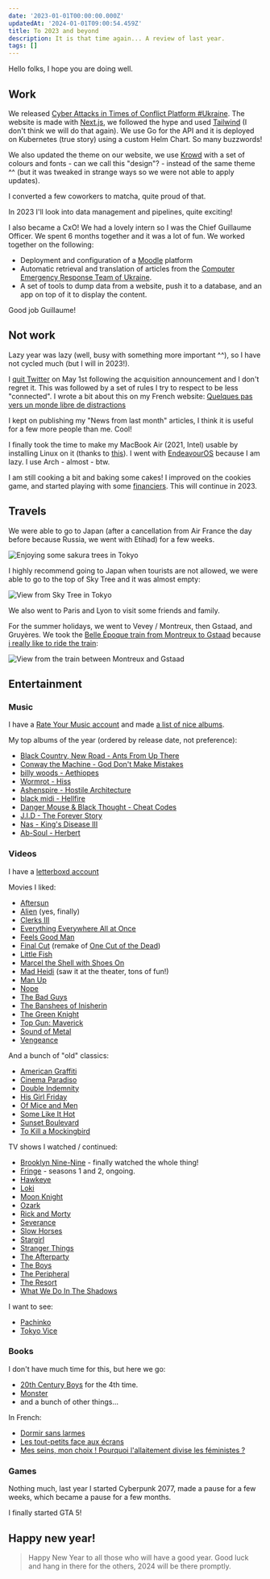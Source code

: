 ```yaml
---
date: '2023-01-01T00:00:00.000Z'
updatedAt: '2024-01-01T09:00:54.459Z'
title: To 2023 and beyond
description: It is that time again... A review of last year.
tags: []
---
```

Hello folks, I hope you are doing well.

## Work

We released [Cyber Attacks in Times of Conflict Platform #Ukraine](https://cyberconflicts.cyberpeaceinstitute.org/). The website is made with [Next.js](https://nextjs.org/), we followed the hype and used [Tailwind](https://tailwindcss.com/) (I don't think we will do that again). We use Go for the API and it is deployed on Kubernetes (true story) using a custom Helm Chart. So many buzzwords! 

We also updated the theme on our website, we use [Krowd](https://themeforest.net/item/krowd-crowdfunding-charity-wordpress-theme/26963792) with a set of colours and fonts - can we call this "design"? - instead of the same theme ^^ (but it was tweaked in strange ways so we were not able to apply updates).

I converted a few coworkers to matcha, quite proud of that.

In 2023 I'll look into data management and pipelines, quite exciting!

I also became a CxO! We had a lovely intern so I was the Chief Guillaume Officer. We spent 6 months together and it was a lot of fun. We worked together on the following:

* Deployment and configuration of a [Moodle](https://moodle.org/) platform
* Automatic retrieval and translation of articles from the [Computer Emergency Response Team of Ukraine](https://cert.gov.ua/articles).
* A set of tools to dump data from a website, push it to a database, and an app on top of it to display the content.

Good job Guillaume!

## Not work

Lazy year was lazy (well, busy with something more important ^^), so I have not cycled much (but I will in 2023!).

I [quit Twitter](https://ehret.me/bye-twitter) on May 1st following the acquisition announcement and I don't regret it. This was followed by a set of rules I try to respect to be less "connected". I wrote a bit about this on my French website: [Quelques pas vers un monde libre de distractions](https://sieg.fr/ied/quelques-pas-vers-un-monde-libre-de-distractions)

I kept on publishing my "News from last month" articles, I think it is useful for a few more people than me. Cool!

I finally took the time to make my MacBook Air (2021, Intel) usable by installing Linux on it (thanks to [this](https://wiki.t2linux.org/)). I went with [EndeavourOS](https://endeavouros.com/) because I am lazy. I use Arch - almost - btw.

I am still cooking a bit and baking some cakes! I improved on the cookies game, and started playing with some [financiers](https://en.wikipedia.org/wiki/Financier_(cake)). This will continue in 2023.

## Travels

We were able to go to Japan (after a cancellation from Air France the day before because Russia, we went with Etihad) for a few weeks.

![Enjoying some sakura trees in Tokyo](/contentful/6FmbSHmmJyKf5EgYpuDV2X/b2fec28ae0b51a03ec5a0cb53dc59d60/IMG_0340.jpg)

I highly recommend going to Japan when tourists are not allowed, we were able to go to the top of Sky Tree and it was almost empty:

![View from Sky Tree in Tokyo](/contentful/1SV2ECcIyPFCYZ3MOOhtdC/3f54e18ccd45bc3685f378b5d970d768/IMG_0536.jpg)

We also went to Paris and Lyon to visit some friends and family.

For the summer holidays, we went to Vevey / Montreux, then Gstaad, and Gruyères. We took the [Belle Époque train from Montreux to Gstaad](https://mob.ch/activity/belle-epoque/?lang=en) because [i really like to ride the train](https://www.youtube.com/watch?v=7KjrrBaNljg):

![View from the train between Montreux and Gstaad](/contentful/727UuQDvt3jlpRnXMLYnX1/11fa0580b7583a6bf0d67964e942e65a/IMG_1676.jpg)

## Entertainment

### Music

I have a [Rate Your Music account](https://rateyourmusic.com/list/SiegfriedEhret/) and made [a list of nice albums](https://rateyourmusic.com/list/SiegfriedEhret/2022/).

My top albums of the year (ordered by release date, not preference):

* [Black Country, New Road - Ants From Up There](https://rateyourmusic.com/release/album/black-country-new-road/ants-from-up-there-1/)
* [Conway the Machine - God Don't Make Mistakes](https://rateyourmusic.com/release/album/conway-the-machine/god-dont-make-mistakes/)
* [billy woods - Aethiopes](https://rateyourmusic.com/release/album/billy-woods/aethiopes/)
* [Wormrot - Hiss](https://rateyourmusic.com/release/album/wormrot/hiss/)
* [Ashenspire - Hostile Architecture](https://rateyourmusic.com/release/album/ashenspire/hostile-architecture/)
* [black midi - Hellfire](https://rateyourmusic.com/release/album/black-midi/hellfire/)
* [Danger Mouse & Black Thought - Cheat Codes](https://rateyourmusic.com/release/album/danger-mouse-black-thought/cheat-codes/)
* [J.I.D - The Forever Story](https://rateyourmusic.com/release/album/j_i_d/the-forever-story/)
* [Nas - King's Disease III](https://rateyourmusic.com/release/album/nas/kings-disease-iii/)
* [Ab-Soul - Herbert](https://rateyourmusic.com/release/album/ab-soul/herbert/)

### Videos

I have a [letterboxd account](https://letterboxd.com/siegfriedehret/)

Movies I liked:

* [Aftersun](https://letterboxd.com/film/aftersun/)
* [Alien](https://letterboxd.com/film/alien/) (yes, finally)
* [Clerks III](https://letterboxd.com/film/clerks-iii/)
* [Everything Everywhere All at Once](https://letterboxd.com/film/everything-everywhere-all-at-once/)
* [Feels Good Man](https://letterboxd.com/film/feels-good-man/)
* [Final Cut](https://letterboxd.com/film/final-cut-2022/) (remake of [One Cut of the Dead](https://letterboxd.com/film/one-cut-of-the-dead/))
* [Little Fish](https://letterboxd.com/film/little-fish-2020/)
* [Marcel the Shell with Shoes On](https://letterboxd.com/film/marcel-the-shell-with-shoes-on-2021/)
* [Mad Heidi](https://letterboxd.com/film/mad-heidi/) (saw it at the theater, tons of fun!)
* [Man Up](https://letterboxd.com/film/man-up/)
* [Nope](https://letterboxd.com/film/nope/)
* [The Bad Guys](https://letterboxd.com/film/the-bad-guys-2022/)
* [The Banshees of Inisherin](https://letterboxd.com/film/the-banshees-of-inisherin/)
* [The Green Knight](https://letterboxd.com/film/the-green-knight/)
* [Top Gun: Maverick](https://letterboxd.com/film/top-gun-maverick/)
* [Sound of Metal](https://letterboxd.com/film/sound-of-metal/)
* [Vengeance](https://letterboxd.com/film/vengeance-2022/)

And a bunch of "old" classics:

* [American Graffiti](https://letterboxd.com/film/american-graffiti/)
* [Cinema Paradiso](https://letterboxd.com/film/cinema-paradiso/)
* [Double Indemnity](https://letterboxd.com/film/double-indemnity/)
* [His Girl Friday](https://letterboxd.com/film/his-girl-friday/)
* [Of Mice and Men](https://letterboxd.com/film/of-mice-and-men-1992/)
* [Some Like It Hot](https://letterboxd.com/film/some-like-it-hot/)
* [Sunset Boulevard](https://letterboxd.com/film/sunset-boulevard/)
* [To Kill a Mockingbird](https://letterboxd.com/film/to-kill-a-mockingbird/)

TV shows I watched / continued:

* [Brooklyn Nine-Nine](https://www.rottentomatoes.com/tv/brooklyn_nine_nine) - finally watched the whole thing!
* [Fringe](https://www.rottentomatoes.com/tv/fringe) - seasons 1 and 2, ongoing.
* [Hawkeye](https://www.rottentomatoes.com/tv/hawkeye)
* [Loki](https://www.rottentomatoes.com/tv/loki)
* [Moon Knight](https://www.rottentomatoes.com/tv/moon_knight)
* [Ozark](https://www.rottentomatoes.com/tv/ozark)
* [Rick and Morty](https://www.rottentomatoes.com/tv/rick_and_morty)
* [Severance](https://www.rottentomatoes.com/tv/severance)
* [Slow Horses](https://www.rottentomatoes.com/tv/slow_horses)
* [Stargirl](https://www.rottentomatoes.com/tv/stargirl)
* [Stranger Things](https://www.rottentomatoes.com/tv/stranger_things)
* [The Afterparty](https://www.rottentomatoes.com/tv/the_afterparty)
* [The Boys](https://www.rottentomatoes.com/tv/the_boys_2019)
* [The Peripheral](https://www.rottentomatoes.com/tv/the_peripheral)
* [The Resort](https://www.rottentomatoes.com/tv/the_resort/s01)
* [What We Do In The Shadows](https://www.rottentomatoes.com/tv/what_we_do_in_the_shadows)

I want to see:

* [Pachinko](https://www.rottentomatoes.com/tv/pachinko)
* [Tokyo Vice](https://www.rottentomatoes.com/tv/tokyo_vice/s01)

### Books

I don't have much time for this, but here we go:

* [20th Century Boys](https://en.wikipedia.org/wiki/20th_Century_Boys) for the 4th time.
* [Monster](https://en.wikipedia.org/wiki/Monster_(manga))
* and a bunch of other things...

In French:

* [Dormir sans larmes](https://arenes.fr/livre/dormir-sans-larmes/)
* [Les tout-petits face aux écrans](https://www.editionsdurocher.fr/product/123461/les-tout-petits-face-aux-ecrans/?9782268105208)
* [Mes seins, mon choix ! Pourquoi l'allaitement divise les féministes ?](https://www.editions-eyrolles.com/Livre/9782416007132/mes-seins-mon-choix)

### Games

Nothing much, last year I started Cyberpunk 2077, made a pause for a few weeks, which became a pause for a few months.

I finally started GTA 5!

## Happy new year!

> Happy New Year to all those who will have a good year. Good luck and hang in there for the others, 2024 will be there promptly.
